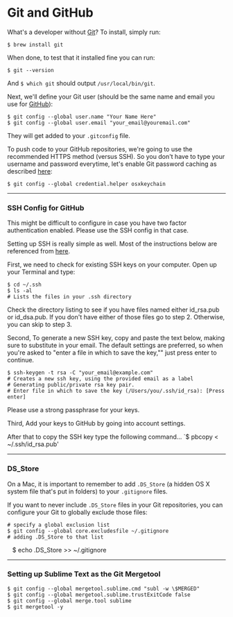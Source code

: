 # Git and GitHub

What's a developer without [Git](http://git-scm.com/)? To install, simply run:

    $ brew install git

When done, to test that it installed fine you can run:

    $ git --version

And `$ which git` should output `/usr/local/bin/git`.

Next, we'll define your Git user (should be the same name and email you use for [GitHub](https://github.com/)):

    $ git config --global user.name "Your Name Here"
    $ git config --global user.email "your_email@youremail.com"

They will get added to your `.gitconfig` file.

To push code to your GitHub repositories, we're going to use the recommended HTTPS method (versus SSH). So you don't have to type your username and password everytime, let's enable Git password caching as described [here](https://help.github.com/articles/set-up-git):

    $ git config --global credential.helper osxkeychain

- - -

### SSH Config for GitHub
This might be difficult to configure in case you have two factor authentication enabled. Please use the SSH config in that case.

Setting up SSH is really simple as well. Most of the instructions below are referenced from [here](https://help.github.com/articles/generating-ssh-keys).

First, we need to check for existing SSH keys on your computer. Open up your Terminal and type:

    $ cd ~/.ssh
    $ ls -al
    # Lists the files in your .ssh directory

Check the directory listing to see if you have files named either id_rsa.pub or id_dsa.pub. If you don't have either of those files go to step 2. Otherwise, you can skip to step 3.

Second, To generate a new SSH key, copy and paste the text below, making sure to substitute in your email. The default settings are preferred, so when you're asked to "enter a file in which to save the key,"" just press enter to continue.

    $ ssh-keygen -t rsa -C "your_email@example.com"
    # Creates a new ssh key, using the provided email as a label
    # Generating public/private rsa key pair.
    # Enter file in which to save the key (/Users/you/.ssh/id_rsa): [Press enter]

Please use a strong passphrase for your keys.

Third, Add your keys to GitHub by going into account settings.

After that to copy the SSH key type the following command...
    `$ pbcopy < ~/.ssh/id_rsa.pub'

- - -

### DS_Store
On a Mac, it is important to remember to add `.DS_Store` (a hidden OS X system file that's put in folders) to your `.gitignore` files.

If you want to never include `.DS_Store` files in your Git repositories, you can configure your Git to globally exclude those files:

    # specify a global exclusion list
    $ git config --global core.excludesfile ~/.gitignore
    # adding .DS_Store to that list
    $ echo .DS_Store >> ~/.gitignore

- - -

### Setting up Sublime Text as the Git Mergetool

    $ git config --global mergetool.sublime.cmd "subl -w \$MERGED"
    $ git config --global mergetool.sublime.trustExitCode false 
    $ git config --global merge.tool sublime
    $ git mergetool -y

